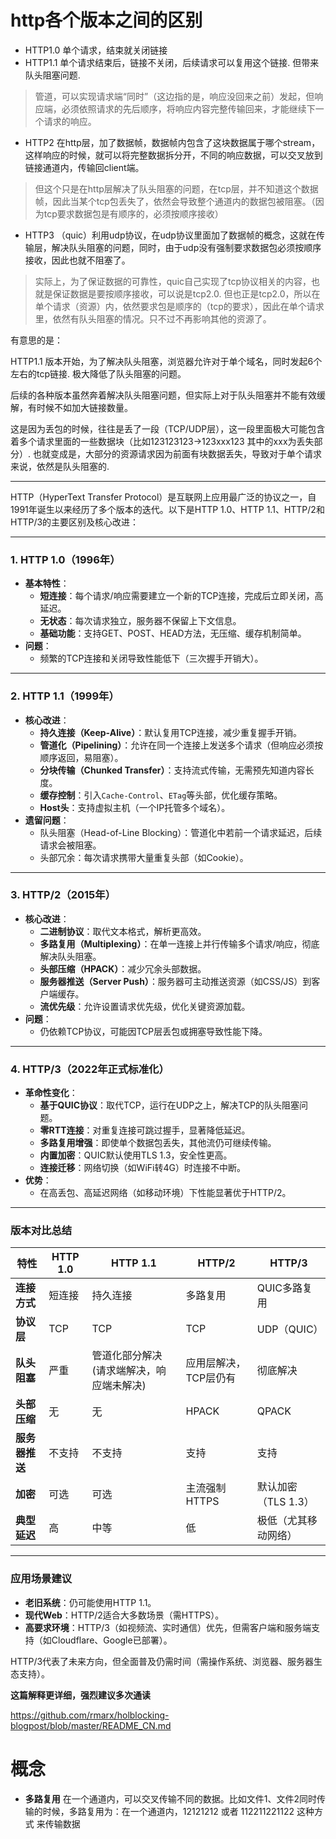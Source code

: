 # http各个版本之间的区别

* HTTP1.0 单个请求，结束就关闭链接
* HTTP1.1 单个请求结束后，链接不关闭，后续请求可以复用这个链接. 但带来队头阻塞问题.
> 管道，可以实现请求端“同时”（这边指的是，响应没回来之前）发起，但响应端，必须依照请求的先后顺序，将响应内容完整传输回来，才能继续下一个请求的响应。
* HTTP2 在http层，加了数据帧，数据帧内包含了这块数据属于哪个stream，这样响应的时候，就可以将完整数据拆分开，不同的响应数据，可以交叉放到链接通道内，传输回client端。
> 但这个只是在http层解决了队头阻塞的问题，在tcp层，并不知道这个数据帧，因此当某个tcp包丢失了，依然会导致整个通道内的数据包被阻塞。（因为tcp要求数据包是有顺序的，必须按顺序接收）
* HTTP3 （quic）利用udp协议，在udp协议里面加了数据帧的概念，这就在传输层，解决队头阻塞的问题，同时，由于udp没有强制要求数据包必须按顺序接收，因此也就不阻塞了。
> 实际上，为了保证数据的可靠性，quic自己实现了tcp协议相关的内容，也就是保证数据是要按顺序接收，可以说是tcp2.0.
> 但也正是tcp2.0，所以在单个请求（资源）内，依然要求包是顺序的（tcp的要求），因此在单个请求里，依然有队头阻塞的情况。只不过不再影响其他的资源了。

有意思的是：

HTTP1.1 版本开始，为了解决队头阻塞，浏览器允许对于单个域名，同时发起6个左右的tcp链接. 极大降低了队头阻塞的问题。

后续的各种版本虽然奔着解决队头阻塞问题，但实际上对于队头阻塞并不能有效缓解，有时候不如加大链接数量。

这是因为丢包的时候，往往是丢了一段（TCP/UDP层），这一段里面极大可能包含着多个请求里面的一些数据块（比如123123123->123xxx123 其中的xxx为丢失部分）. 也就变成是，大部分的资源请求因为前面有块数据丢失，导致对于单个请求来说，依然是队头阻塞的.


---


HTTP（HyperText Transfer Protocol）是互联网上应用最广泛的协议之一，自1991年诞生以来经历了多个版本的迭代。以下是HTTP 1.0、HTTP 1.1、HTTP/2和HTTP/3的主要区别及核心改进：

---

### **1. HTTP 1.0（1996年）**
- **基本特性**：
  - **短连接**：每个请求/响应需要建立一个新的TCP连接，完成后立即关闭，高延迟。
  - **无状态**：每次请求独立，服务器不保留上下文信息。
  - **基础功能**：支持GET、POST、HEAD方法，无压缩、缓存机制简单。
- **问题**：
  - 频繁的TCP连接和关闭导致性能低下（三次握手开销大）。

---

### **2. HTTP 1.1（1999年）**
- **核心改进**：
  - **持久连接（Keep-Alive）**：默认复用TCP连接，减少重复握手开销。
  - **管道化（Pipelining）**：允许在同一个连接上发送多个请求（但响应必须按顺序返回，易阻塞）。
  - **分块传输（Chunked Transfer）**：支持流式传输，无需预先知道内容长度。
  - **缓存控制**：引入`Cache-Control`、`ETag`等头部，优化缓存策略。
  - **Host头**：支持虚拟主机（一个IP托管多个域名）。
- **遗留问题**：
  - 队头阻塞（Head-of-Line Blocking）：管道化中若前一个请求延迟，后续请求会被阻塞。
  - 头部冗余：每次请求携带大量重复头部（如Cookie）。

---

### **3. HTTP/2（2015年）**
- **核心改进**：
  - **二进制协议**：取代文本格式，解析更高效。
  - **多路复用（Multiplexing）**：在单一连接上并行传输多个请求/响应，彻底解决队头阻塞。
  - **头部压缩（HPACK）**：减少冗余头部数据。
  - **服务器推送（Server Push）**：服务器可主动推送资源（如CSS/JS）到客户端缓存。
  - **流优先级**：允许设置请求优先级，优化关键资源加载。
- **问题**：
  - 仍依赖TCP协议，可能因TCP层丢包或拥塞导致性能下降。

---

### **4. HTTP/3（2022年正式标准化）**
- **革命性变化**：
  - **基于QUIC协议**：取代TCP，运行在UDP之上，解决TCP的队头阻塞问题。
  - **零RTT连接**：对重复连接可跳过握手，显著降低延迟。
  - **多路复用增强**：即使单个数据包丢失，其他流仍可继续传输。
  - **内置加密**：QUIC默认使用TLS 1.3，安全性更高。
  - **连接迁移**：网络切换（如WiFi转4G）时连接不中断。
- **优势**：
  - 在高丢包、高延迟网络（如移动环境）下性能显著优于HTTP/2。

---

### **版本对比总结**
| 特性                | HTTP 1.0       | HTTP 1.1               | HTTP/2                 | HTTP/3                 |
|---------------------|---------------|-----------------------|------------------------|------------------------|
| **连接方式**         | 短连接         | 持久连接               | 多路复用               | QUIC多路复用           |
| **协议层**           | TCP           | TCP                   | TCP                    | UDP（QUIC）            |
| **队头阻塞**         | 严重           | 管道化部分解决(请求端解决，响应端未解决)         | 应用层解决，TCP层仍有  | 彻底解决               |
| **头部压缩**         | 无             | 无                    | HPACK                  | QPACK                  |
| **服务器推送**       | 不支持         | 不支持                | 支持                   | 支持                   |
| **加密**             | 可选           | 可选                  | 主流强制HTTPS          | 默认加密（TLS 1.3）    |
| **典型延迟**         | 高             | 中等                  | 低                     | 极低（尤其移动网络）   |

---

### **应用场景建议**
- **老旧系统**：仍可能使用HTTP 1.1。
- **现代Web**：HTTP/2适合大多数场景（需HTTPS）。
- **高要求环境**：HTTP/3（如视频流、实时通信）优先，但需客户端和服务端支持（如Cloudflare、Google已部署）。

HTTP/3代表了未来方向，但全面普及仍需时间（需操作系统、浏览器、服务器生态支持）。

**这篇解释更详细，强烈建议多次通读**

https://github.com/rmarx/holblocking-blogpost/blob/master/README_CN.md


# 概念

* **多路复用** 在一个通道内，可以交叉传输不同的数据。比如文件1、文件2同时传输的时候，多路复用为：在一个通道内，12121212 或者 112211221122 这种方式 来传输数据
